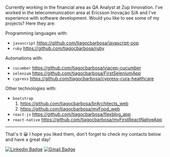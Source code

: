 Currently working in the financial area as QA Analyst at Zup Innovation. I've worked in the telecommunication area at Ericsson Inovação S/A and I've experience with software development. Would you like to see some of my projects? Here they are:

Programming languages with:

  - `javascript` https://github.com/tiagocbarbosa/javascript-oop
  - `ruby` https://github.com/tiagocbarbosa/ruby

Automations with:

- `cucumber` https://github.com/tiagocbarbosa/viacep-cucumber
- `selenium` https://github.com/tiagocbarbosa/FirstSeleniumApp
- `cypress` https://github.com/tiagocbarbosa/cypress-cura-healthcare

Other technologies with:

- `bootstrap`
  1. https://github.com/tiagocbarbosa/brArchitects_web
  2. https://github.com/tiagocbarbosa/myFood_web
- `react-js` https://github.com/tiagocbarbosa/flexblog_app
- `react-native` https://github.com/tiagocbarbosa/myFirstReactNativeApp

---

That's it :grinning: I hope you liked them, don't forget to check my contacts below and have a great day!

[![Linkedin Badge](https://img.shields.io/badge/-LinkedIn-blue?style=flat-square&logo=Linkedin&logoColor=white&link=https://www.linkedin.com/in/tiagocastrobarbosa/)](https://www.linkedin.com/in/tiagocastrobarbosa/)
[![Gmail Badge](https://img.shields.io/badge/-Gmail-c14438?style=flat-square&logo=Gmail&logoColor=white&link=mailto:tiagocastrobarbosa@gmail.com)](mailto:tiagocastrobarbosa@gmail.com)

<!--
**tiagocbarbosa/tiagocbarbosa** is a ✨ _special_ ✨ repository because its `README.md` (this file) appears on your GitHub profile.

Here are some ideas to get you started:

- 🔭 I’m currently working on ...
- 🌱 I’m currently learning ...
- 👯 I’m looking to collaborate on ...
- 🤔 I’m looking for help with ...
- 💬 Ask me about ...
- 📫 How to reach me: ...
- 😄 Pronouns: ...
- ⚡ Fun fact: ...
-->
